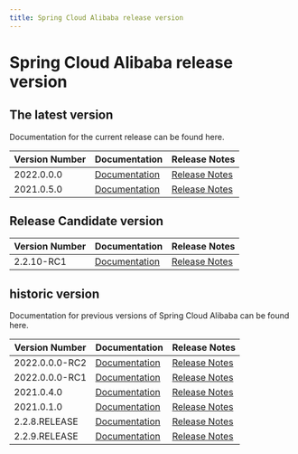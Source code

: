 ```yaml
---
title: Spring Cloud Alibaba release version
---
```


# Spring Cloud Alibaba release version

## The latest version

Documentation for the current release can be found here.

|Version Number|Documentation|Release Notes|
| ---- | ------- | -----|
|2022.0.0.0|[Documentation](docs/2022.0.0.0/overview/what-is-sca)|[Release Notes](https://github.com/alibaba/spring-cloud-alibaba/releases/tag/2022.0.0.0)|
|2021.0.5.0|[Documentation](docs/2021.0.5.0/overview/what-is-sca)|[Release Notes](https://github.com/alibaba/spring-cloud-alibaba/releases/tag/2021.0.5.0)|


## Release Candidate version

|Version Number|Documentation|Release Notes|
| ---- | ------- | -----|
|2.2.10-RC1|[Documentation](docs/2.2.10-RC1/overview/what-is-sca)|[Release Notes](https://github.com/alibaba/spring-cloud-alibaba/releases/tag/2.2.10-RC1)|

## historic version

Documentation for previous versions of Spring Cloud Alibaba can be found here.

|Version Number|Documentation|Release Notes|
| ---- | ------- | -----|
|2022.0.0.0-RC2|[Documentation](docs/2022.0.0.0-RC2/overview/what-is-sca)|[Release Notes](https://github.com/alibaba/spring-cloud-alibaba/releases/tag/2022.0.0.0-RC2)|
|2022.0.0.0-RC1|[Documentation](docs/2022.0.0.0-RC1/overview/what-is-sca)|[Release Notes](https://github.com/alibaba/spring-cloud-alibaba/releases/tag/2022.0.0.0-RC1)|
|2021.0.4.0|[Documentation](docs/2021.0.4.0/overview/what-is-sca)|[Release Notes](https://github.com/alibaba/spring-cloud-alibaba/releases/tag/2021.0.4.0)|
|2021.0.1.0|[Documentation](docs/2021.0.1.0/overview/what-is-sca)|[Release Notes](https://github.com/alibaba/spring-cloud-alibaba/releases/tag/2021.0.5.0)|
|2.2.8.RELEASE|[Documentation](docs/2.2.8.RELEASE/overview/what-is-sca)|[Release Notes](https://github.com/alibaba/spring-cloud-alibaba/releases/tag/2.2.8.RELEASE)|
|2.2.9.RELEASE|[Documentation](docs/2.2.9.RELEASE/overview/what-is-sca)|[Release Notes](https://github.com/alibaba/spring-cloud-alibaba/releases/tag/2.2.9.RELEASE)|